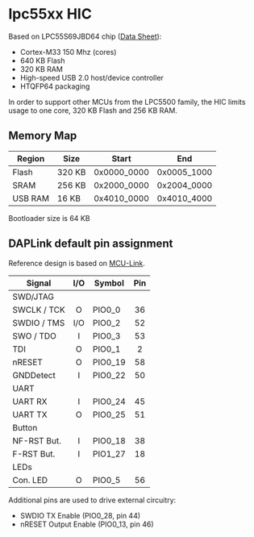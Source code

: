 # lpc55xx HIC

Based on LPC55S69JBD64 chip ([Data Sheet](https://www.nxp.com/docs/en/data-sheet/LPC55S6x.pdf)):
- Cortex-M33 150 Mhz (cores)
- 640 KB Flash
- 320 KB RAM
- High-speed USB 2.0 host/device controller
- HTQFP64 packaging

In order to support other MCUs from the LPC5500 family, the HIC limits usage
to one core, 320 KB Flash and 256 KB RAM.

## Memory Map

| Region   |  Size  | Start       | End         |
|----------|--------|-------------|-------------|
| Flash    | 320 KB | 0x0000_0000 | 0x0005_1000 |
| SRAM     | 256 KB | 0x2000_0000 | 0x2004_0000 |
| USB RAM  |  16 KB | 0x4010_0000 | 0x4010_4000 |

Bootloader size is 64 KB

## DAPLink default pin assignment 

Reference design is based on [MCU-Link](https://www.nxp.com/design/development-boards/lpcxpresso-boards/mcu-link-debug-probe:MCU-LINK).

| Signal      | I/O | Symbol  | Pin |
|-------------|:---:|---------|:---:|
| SWD/JTAG    |
| SWCLK / TCK |  O  | PIO0_0  |  36 |
| SWDIO / TMS | I/O | PIO0_2  |  52 |
| SWO / TDO   |  I  | PIO0_3  |  53 |
| TDI         |  O  | PIO0_1  |   2 |
| nRESET      |  O  | PIO0_19 |  58 |
| GNDDetect   |  I  | PIO0_22 |  50 |
| UART        |
| UART RX     |  I  | PIO0_24 |  45 |
| UART TX     |  O  | PIO0_25 |  51 |
| Button      |
| NF-RST But. |  I  | PIO0_18 |  38 |
| F-RST  But. |  I  | PIO1_27 |  18 |
| LEDs        |
| Con. LED    |  O  | PIO0_5  |  56 |

Additional pins are used to drive external circuitry:
- SWDIO TX Enable (PIO0_28, pin 44)
- nRESET Output Enable (PIO0_13, pin 46)
